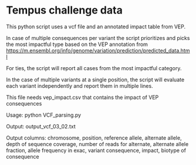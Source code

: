 # Tempus challenge data

This python script uses a vcf file and an annotated impact table from VEP.

In case of multiple consequences per variant the script prioritizes and picks the most impactful type based on the VEP annotation from https://m.ensembl.org/info/genome/variation/prediction/predicted_data.html

For ties, the script will report all cases from the most impactful category.

In the case of multiple variants at a single position, the script will evaluate each variant independently and report them in multiple lines.

This file needs vep_impact.csv that contains the impact of VEP consequences

Usage:
python VCF_parsing.py

Output:
output_vcf_03_02.txt

Output columns:
chromosome, position, reference allele, alternate allele, depth of sequence coverage, number of reads for alternate, alternate allele fraction, allele frequency in exac, variant consequence, impact, biotype of consequence
